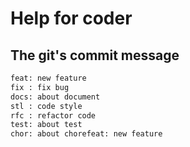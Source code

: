 Help for coder
==============

The git's commit message
------------------------

``` txt
feat: new feature
fix : fix bug
docs: about document
stl : code style
rfc : refactor code
test: about test
chor: about chorefeat: new feature
```

